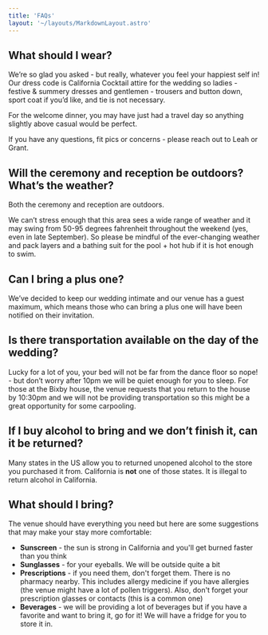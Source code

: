 ```yaml
---
title: 'FAQs'
layout: '~/layouts/MarkdownLayout.astro'
---
```


## What should I wear?

We’re so glad you asked - but really, whatever you feel your happiest self in! Our dress code is California Cocktail attire for the wedding so ladies - festive & summery dresses and gentlemen - trousers and button down, sport coat if you’d like, and tie is not necessary.

For the welcome dinner, you may have just had a travel day so anything slightly above casual would be perfect.

If you have any questions, fit pics or concerns - please reach out to Leah or Grant.

## Will the ceremony and reception be outdoors? What’s the weather?

Both the ceremony and reception are outdoors.

We can’t stress enough that this area sees a wide range of weather and it may swing from 50-95 degrees fahrenheit throughout the weekend (yes, even in late September). So please be mindful of the ever-changing weather and pack layers and a bathing suit for the pool + hot hub if it is hot enough to swim.

## Can I bring a plus one?

We’ve decided to keep our wedding intimate and our venue has a guest maximum, which means those who can bring a plus one will have been notified on their invitation.

## Is there transportation available on the day of the wedding?

Lucky for a lot of you, your bed will not be far from the dance floor so nope! - but don’t worry after 10pm we will be quiet enough for you to sleep. For those at the Bixby house, the venue requests that you return to the house by 10:30pm and we will not be providing transportation so this might be a great opportunity for some carpooling.

## If I buy alcohol to bring and we don’t finish it, can it be returned?

Many states in the US allow you to returned unopened alcohol to the store you purchased it from. California is **not** one of those states. It is illegal to return alcohol in California.

## What should I bring?

The venue should have everything you need but here are some suggestions that may make your stay more comfortable:

- **Sunscreen** - the sun is strong in California and you'll get burned faster than you think
- **Sunglasses** - for your eyeballs. We will be outside quite a bit
- **Prescriptions** - if you need them, don't forget them. There is no pharmacy nearby. This includes allergy medicine if you have allergies (the venue might have a lot of pollen triggers). Also, don't forget your prescription glasses or contacts (this is a common one)
- **Beverages** - we will be providing a lot of beverages but if you have a favorite and want to bring it, go for it! We will have a fridge for you to store it in.
